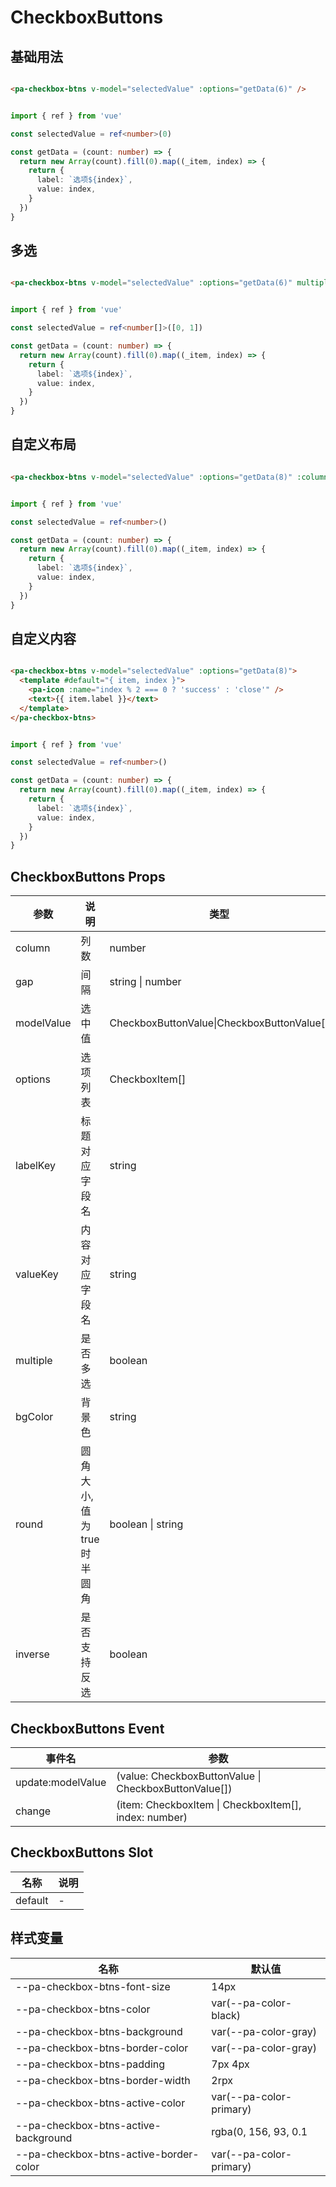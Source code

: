 # CheckboxButtons

<!--codes start-->

## 基础用法

```html [template]

<pa-checkbox-btns v-model="selectedValue" :options="getData(6)" />

```
```ts [script]

import { ref } from 'vue'

const selectedValue = ref<number>(0)

const getData = (count: number) => {
  return new Array(count).fill(0).map((_item, index) => {
    return {
      label: `选项${index}`,
      value: index,
    }
  })
}

```
## 多选

```html [template]

<pa-checkbox-btns v-model="selectedValue" :options="getData(6)" multiple />

```
```ts [script]

import { ref } from 'vue'

const selectedValue = ref<number[]>([0, 1])

const getData = (count: number) => {
  return new Array(count).fill(0).map((_item, index) => {
    return {
      label: `选项${index}`,
      value: index,
    }
  })
}

```
## 自定义布局

```html [template]

<pa-checkbox-btns v-model="selectedValue" :options="getData(8)" :column="4" gap="10" round />

```
```ts [script]

import { ref } from 'vue'

const selectedValue = ref<number>()

const getData = (count: number) => {
  return new Array(count).fill(0).map((_item, index) => {
    return {
      label: `选项${index}`,
      value: index,
    }
  })
}

```
## 自定义内容

```html [template]

<pa-checkbox-btns v-model="selectedValue" :options="getData(8)">
  <template #default="{ item, index }">
    <pa-icon :name="index % 2 === 0 ? 'success' : 'close'" />
    <text>{{ item.label }}</text>
  </template>
</pa-checkbox-btns>

```
```ts [script]

import { ref } from 'vue'

const selectedValue = ref<number>()

const getData = (count: number) => {
  return new Array(count).fill(0).map((_item, index) => {
    return {
      label: `选项${index}`,
      value: index,
    }
  })
}

```

<!--codes end-->

## CheckboxButtons Props

<!--props start-->

| 参数 | 说明 | 类型 | 默认值 |
| --- | ----- | --- | --- |
| column | 列数 | number |  3 |
| gap | 间隔 | string \| number |  20 |
| modelValue | 选中值 | CheckboxButtonValue\|CheckboxButtonValue[] | - |
| options | 选项列表 | CheckboxItem[] |  () => [] |
| labelKey | 标题对应字段名 | string |  'label' |
| valueKey | 内容对应字段名 | string |  'value' |
| multiple | 是否多选 | boolean |  false |
| bgColor | 背景色 | string | - |
| round | 圆角大小, 值为true时半圆角 | boolean \| string |  '4rpx' |
| inverse | 是否支持反选 | boolean |  true |

<!--props end-->

## CheckboxButtons Event

<!--event start-->

| 事件名 | 参数 |
| --- | --- |
| update:modelValue | (value: CheckboxButtonValue \| CheckboxButtonValue[])  |
| change | (item: CheckboxItem \| CheckboxItem[], index: number)  |

<!--event end-->

## CheckboxButtons Slot

<!--slot start-->

| 名称 | 说明 |
| --- | --- |
| default | - |

<!--slot end-->

## 样式变量

<!--cssVar start-->

| 名称 | 默认值 |
| --- | --- |
| --pa-checkbox-btns-font-size | 14px |
| --pa-checkbox-btns-color | var(--pa-color-black) |
| --pa-checkbox-btns-background | var(--pa-color-gray) |
| --pa-checkbox-btns-border-color | var(--pa-color-gray) |
| --pa-checkbox-btns-padding | 7px 4px |
| --pa-checkbox-btns-border-width | 2rpx |
| --pa-checkbox-btns-active-color | var(--pa-color-primary) |
| --pa-checkbox-btns-active-background | rgba(0, 156, 93, 0.1 |
| --pa-checkbox-btns-active-border-color | var(--pa-color-primary) |

<!--cssVar end-->

